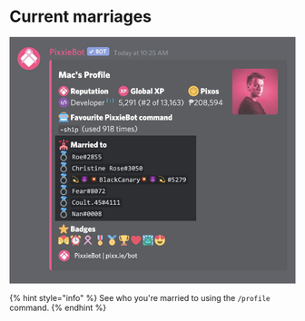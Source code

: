 # Current marriages

![](../../../.gitbook/assets/married.jpg)

{% hint style="info" %}
See who you're married to using the `/profile` command.
{% endhint %}
